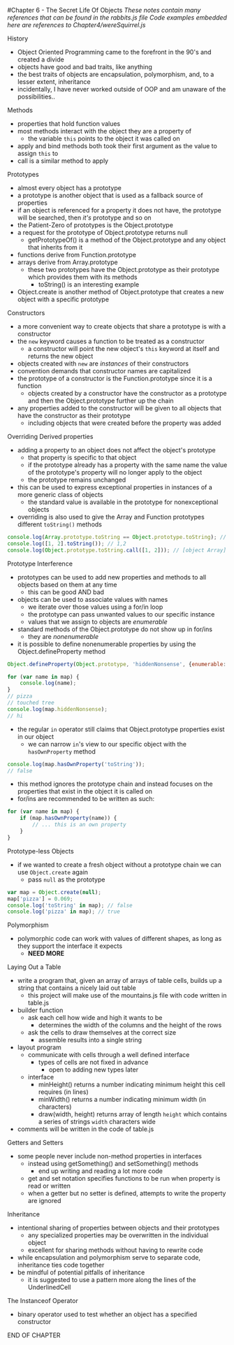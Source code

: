#Chapter 6 - The Secret Life Of Objects
*These notes contain many references that can be found in the rabbits.js file*
*Code examples embedded here are references to Chapter4/wereSquirrel.js*

History
- Object Oriented Programming came to the forefront in the 90's and created a divide
- objects have good and bad traits, like anything
- the best traits of objects are encapsulation, polymorphism, and, to a lesser extent, inheritance
- incidentally, I have never worked outside of OOP and am unaware of the possibilities..

Methods
- properties that hold function values
- most methods interact with the object they are a property of
    - the variable ```this``` points to the object it was called on
- apply and bind methods both took their first argument as the value to assign ```this``` to
- call is a similar method to apply

Prototypes
- almost every object has a prototype
- a prototype is another object that is used as a fallback source of properties
- if an object is referenced for a property it does not have, the prototype will be searched, then _it's_ prototype and so on
- the Patient-Zero of prototypes is the Object.prototype
- a request for the prototype of Object.prototype returns null
    - getPrototypeOf() is a method of the Object.prototype and any object that inherits from it
- functions derive from Function.prototype
- arrays derive from Array.prototype
    - these two prototypes have the Object.prototype as their prototype which provides them with its methods
        - toString() is an interesting example
- Object.create is another method of Object.prototype that creates a new object with a specific prototype

Constructors
- a more convenient way to create objects that share a prototype is with a constructor
- the ```new``` keyword causes a function to be treated as a constructor
    - a constructor will point the new object's ```this``` keyword at itself and returns the new object
- objects created with ```new``` are _instances_ of their constructors
- convention demands that constructor names are capitalized
- the prototype of a constructor is the Function.prototype since it is a function
    - objects created by a constructor have the constructor as a prototype and then the Object.prototype further up the chain
- any properties added to the constructor will be given to all objects that have the constructor as their prototype
    - including objects that were created before the property was added

Overriding Derived properties
- adding a property to an object does not affect the object's prototype
    - that property is specific to that object
    - if the prototype already has a property with the same name the value of the prototype's property will no longer apply to the object
    - the prototype remains unchanged
- this can be used to express exceptional properties in instances of a more generic class of objects
    - the standard value is available in the prototype for nonexceptional objects
- overriding is also used to give the Array and Function prototypes different ```toString()``` methods
```javascript
console.log(Array.prototype.toString == Object.prototype.toString); // false
console.log([1, 2].toString()); // 1,2
console.log(Object.prototype.toString.call([1, 2])); // [object Array]
```

Prototype Interference
- prototypes can be used to add new properties and methods to all objects based on them at any time
    - this can be good AND bad
- objects can be used to associate values with names
    - we iterate over those values using a for/in loop
    - the prototype can pass unwanted values to our specific instance
    - values that we assign to objects are _enumerable_
- standard methods of the Object.prototype do not show up in for/ins
    - they are _nonenumerable_
- it is possible to define nonenumerable properties by using the Object.defineProperty method
```javascript
Object.defineProperty(Object.prototype, 'hiddenNonsense', {enumerable: false, value: 'hi'});

for (var name in map) {
    console.log(name);
}
// pizza
// touched tree
console.log(map.hiddenNonsense);
// hi
```
- the regular ```in``` operator still claims that Object.prototype properties exist in our object
    - we can narrow ```in```'s view to our specific object with the ```hasOwnProperty``` method
```javascript
console.log(map.hasOwnProperty('toString'));
// false
```
- this method ignores the prototype chain and instead focuses on the properties that exist in the object it is called on
- for/ins are recommended to be written as such:
```javascript
for (var name in map) {
    if (map.hasOwnProperty(name)) {
        // ... this is an own property
    }
}
```

Prototype-less Objects
- if we wanted to create a fresh object without a prototype chain we can use ```Object.create``` again
    - pass ```null``` as the prototype
```javascript
var map = Object.create(null);
map['pizza'] = 0.069;
console.log('toString' in map); // false
console.log('pizza' in map); // true
```

Polymorphism
- polymorphic code can work with values of different shapes, as long as they support the interface it expects
    - **NEED MORE**

Laying Out a Table
- write a program that, given an array of arrays of table cells, builds up a string that contains a nicely laid out table
    - this project will make use of the mountains.js file with code written in table.js
- builder function
    - ask each cell how wide and high it wants to be
        - determines the width of the columns and the height of the rows
    - ask the cells to draw themselves at the correct size
        - assemble results into a single string
- layout program
    - communicate with cells through a well defined interface
        - types of cells are not fixed in advance
            - open to adding new types later
    - interface
        - minHeight() returns a number indicating minimum height this cell requires (in lines)
        - minWidth() returns a number indicating minimum width (in characters)
        - draw(width, height) returns array of length ```height``` which contains a series of strings ```width``` characters wide
- comments will be written in the code of table.js

Getters and Setters
- some people never include non-method properties in interfaces
    - instead using getSomething() and setSomething() methods
        - end up writing and reading a lot more code
    - get and set notation specifies functions to be run when property is read or written
    - when a getter but no setter is defined, attempts to write the property are ignored

Inheritance
- intentional sharing of properties between objects and their prototypes
    - any specialized properties may be overwritten in the individual object
    - excellent for sharing methods without having to rewrite code
- while encapsulation and polymorphism serve to separate code, inheritance ties code together
- be mindful of potential pitfalls of inheritance
    - it is suggested to use a pattern more along the lines of the UnderlinedCell

The Instanceof Operator
- binary operator used to test whether an object has a specified constructor

END OF CHAPTER
